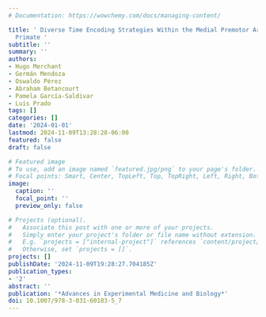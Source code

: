 ```yaml
---
# Documentation: https://wowchemy.com/docs/managing-content/

title: ' Diverse Time Encoding Strategies Within the Medial Premotor Areas of the
  Primate '
subtitle: ''
summary: ''
authors:
- Hugo Merchant
- Germán Mendoza
- Oswaldo Pérez
- Abraham Betancourt
- Pamela García-Saldivar
- Luis Prado
tags: []
categories: []
date: '2024-01-01'
lastmod: 2024-11-09T13:28:28-06:00
featured: false
draft: false

# Featured image
# To use, add an image named `featured.jpg/png` to your page's folder.
# Focal points: Smart, Center, TopLeft, Top, TopRight, Left, Right, BottomLeft, Bottom, BottomRight.
image:
  caption: ''
  focal_point: ''
  preview_only: false

# Projects (optional).
#   Associate this post with one or more of your projects.
#   Simply enter your project's folder or file name without extension.
#   E.g. `projects = ["internal-project"]` references `content/project/deep-learning/index.md`.
#   Otherwise, set `projects = []`.
projects: []
publishDate: '2024-11-09T19:28:27.704185Z'
publication_types:
- '2'
abstract: ''
publication: '*Advances in Experimental Medicine and Biology*'
doi: 10.1007/978-3-031-60183-5_7
---
```


